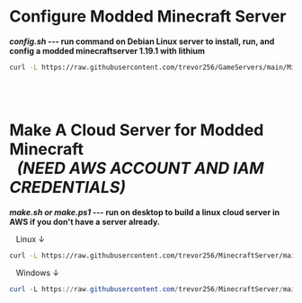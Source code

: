 # Configure Modded Minecraft Server
 
***config.sh* --- run command on Debian Linux server to install, run, and config a modded minecraftserver 1.19.1 with lithium**
``` bash
curl -L https://raw.githubusercontent.com/trevor256/GameServers/main/Minecraft/config.sh | sudo bash
```

<br/><br/>
# Make A Cloud Server for Modded Minecraft <br/> &nbsp;&nbsp;*(NEED AWS ACCOUNT AND IAM CREDENTIALS)* 
***make.sh or make.ps1* --- run on desktop to build a linux cloud server in AWS if you don't have a server already.**



&nbsp;&nbsp;&nbsp;Linux ↓
``` bash
curl -L https://raw.githubusercontent.com/trevor256/MinecraftServer/main/make.sh | sudo bash
```
&nbsp;&nbsp;&nbsp;Windows ↓
``` powershell
curl -L https://raw.githubusercontent.com/trevor256/MinecraftServer/main/make.ps1 | sudo bash
```
